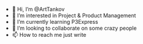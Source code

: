 - 👋 Hi, I’m @ArtTankov
- 👀 I’m interested in Project & Product Management
- 🌱 I’m currently learning P3Express
- 💞️ I’m looking to collaborate on some crazy people
- 📫 How to reach me just write

<!---
ArtTankov/ArtTankov is a ✨ special ✨ repository because its `README.md` (this file) appears on your GitHub profile.
You can click the Preview link to take a look at your changes.
--->

